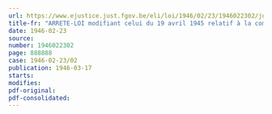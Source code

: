 ```yaml
---
url: https://www.ejustice.just.fgov.be/eli/loi/1946/02/23/1946022302/justel
title-fr: "ARRETE-LOI modifiant celui du 19 avril 1945 relatif à la compétence du Groupement belge du Remorquage"
date: 1946-02-23
source:
number: 1946022302
page: 888888
case: 1946-02-23/02
publication: 1946-03-17
starts:
modifies:
pdf-original:
pdf-consolidated:
---
```


